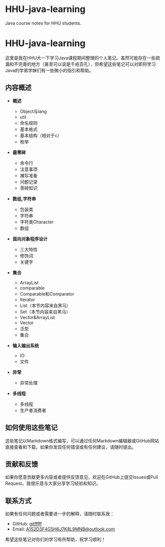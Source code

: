 # HHU-java-learning
Java course notes for HHU students.
# HHU-java-learning

这里是我在HHU大一下学习Java课程期间整理的个人笔记。虽然可能存在一些疏漏和不完善的地方（甚至可以说是千疮百孔），但希望这些笔记可以对即将学习Java的学弟学妹们有一些微小的指引和帮助。

## 内容概述

- **概述**
  - Object与lang
  - util
  - 命名规则
  - 基本格式
  - 基本结构（相对于c）
  - 枚举

- **最零碎**
  - 命令行
  - 注意事项
  - 裸写准备
  - 问题记录
  - 零碎知识

- **数组,字符串**
  - 包装类
  - 字符串
  - 字符类Character
  - 数组

- **面向对象程序设计**
  - 三大特性
  - 修饰词
  - 关键字

- **集合**
  - ArrayList
  - comparable
  - Comparable和Comparator
  - Iterator
  - List（本节内容来自黑马）
  - Set（本节内容来自黑马）
  - Vector&ArrayList
  - Vector
  - 泛型
  - 集合

- **输入输出系统**
  - IO
  - 文件

- **异常**
  - 异常处理

- **多线程**
  - 多线程
  - 生产者消费者

## 如何使用这些笔记

这些笔记以Markdown格式编写，可以通过任何Markdown编辑器或GitHub网站直接查看和下载。如果你发现任何错误或有任何建议，请随时提出。

## 贡献和反馈

如果你愿意贡献更多内容或者提供反馈意见，欢迎在GitHub上提交Issues或Pull Request。我很乐意与大家分享学习经验和知识。

## 联系方式

如果有任何问题或者需要进一步的解释，请随时联系我：

- GitHub: [gitfffff](https://github.com/gitfffff)
- Email: A1S2D3F4G5H6J7K8L9MNB@outlook.com

希望这些笔记对你们的学习有所帮助，祝学习顺利！
